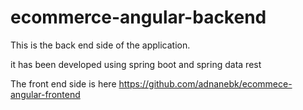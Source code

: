 # ecommerce-angular-backend
This is the back end side of the application.

it has been developed using spring boot and spring data rest

The front end side is here https://github.com/adnanebk/ecommece-angular-frontend

